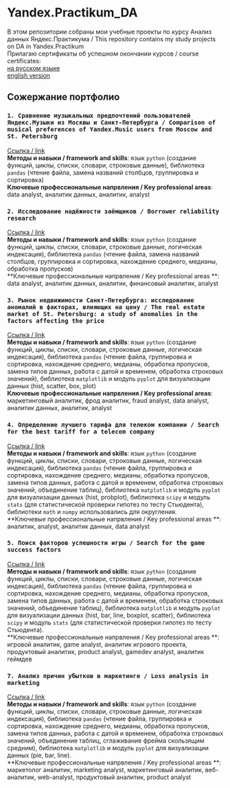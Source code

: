 # Yandex.Practikum_DA
В этом репозитории собраны мои учебные проекты по курсу Анализ данных Яндекс.Практикума / This repository contains my study projects on DA in Yandex.Practikum  
Прилагаю сертификаты об успешном окончании курсов / course certificates:  
[на русском языке](https://github.com/IrinaTetereva/Yandex.Practikum_DA/blob/main/%D0%A1%D0%B5%D1%80%D1%82%D0%B8%D1%84%D0%B8%D0%BA%D0%B0%D1%82.pdf)  
[english version](https://github.com/IrinaTetereva/Yandex.Practikum_DA/blob/main/Certificate.pdf)

## Сожержание портфолио

### `1. Сравнение музыкальных предпочтений пользователей Яндекс.Музыки из Москвы и Санкт-Петербурга / Comparison of musical preferences of Yandex.Music users from Moscow and St. Petersburg`  
   
[Ссылка / link](https://github.com/IrinaTetereva/Yandex.Practikum_DA/blob/main/1_music_preferences_Moscow_vs_StPetereburg/music_genre_preferences_Moscow_vs_Petrburg.ipynb)  
**Методы и навыки / framework and skills**: язык `python` (создание функций, циклы, списки, словари, строковые данные), библиотека `pandas` (чтение файла, замена названий столбцов, группировка и сортировка)  
**Ключевые профессиональные напрвления / Key professional areas**: data analyst, аналитик данных, аналитик, analyst  
  
### `2. Исследование надёжности заёмщиков / Borrower reliability research`  
   
[Ссылка / link](https://github.com/IrinaTetereva/Yandex.Practikum_DA/blob/main/2_bank_repayment_of_a_credit/bank_repayment_of_a_credit.ipynb)  
**Методы и навыки / framework and skills**: язык `python` (создание функций, циклы, списки, словари, строковые данные, логическая индексация), библиотека `pandas` (чтение файла, замена названий столбцов, группировка и сортировка, нахождение среднего, медианы, обработка пропусков)  
**Ключевые профессиональные напрвления / Key professional areas **: data analyst, аналитик данных, аналитик, финансовый аналитик, analyst  

### `3. Рынок недвижимости Санкт-Петербурга: исследование аномалий в факторах, влияющих на цену / The real estate market of St. Petersburg: a study of anomalies in the factors affecting the price`  
   
[Ссылка / link](https://github.com/IrinaTetereva/Yandex.Practikum_DA/blob/main/3_real_estate_market_analysis_StPeterburg/real_estate_market_analysis_StPeterburg.ipynb)  
**Методы и навыки / framework and skills**:  язык `python` (создание функций, циклы, списки, словари, строковые данные, логическая индексация), библиотека `pandas` (чтение файла, группировка и сортировка, нахождение среднего, медианы, обработка пропусков, замена типов данных, работа с датой и временем, обработка строковых значений), библиотека `matplotlib` и модуль `pyplot` для визуализации данных (hist, scatter, box, plot)  
**Ключевые профессиональные напрвления / Key professional areas**: маркетинговый аналитик, фрод аналитик, fraud analyst, data analyst, аналитик данных, аналитик, analyst  
  
### `4. Определение лучшего тарифа для телеком компании / Search for the best tariff for a telecom company`  
   
[Ссылка / link](https://github.com/IrinaTetereva/Yandex.Practikum_DA/blob/main/4_telecom_the_best_tariff/telecom_the_best_tariff.ipynb)  
**Методы и навыки / framework and skills**: язык `python` (создание функций, циклы, списки, словари, строковые данные, логическая индексация), библиотека `pandas` (чтение файла, группировка и сортировка, нахождение среднего, медианы, обработка пропусков, замена типов данных, работа с датой и временем, обработка строковых значений, объединение таблиц), библиотека `matplotlib` и модуль `pyplot` для визуализации данных (hist, probplot), библиотека `scipy` и модуль `stats` (для статистической проверки гипотез по тесту Стьюдента), библиотеки `math` и `numpy` использовались для округления.  
**Ключевые профессиональные напрвления / Key professional areas **: аналитик, analyst, аналитик данных, data analyst  
  
### `5. Поиск факторов успешности игры / Search for the game success factors`  
   
[Ссылка / link](https://github.com/IrinaTetereva/Yandex.Practikum_DA/blob/main/5_game_success/game_success.ipynb)  
**Методы и навыки / framework and skills**: язык `python` (создание функций, циклы, списки, словари, строковые данные, логическая индексация), библиотека `pandas` (чтение файла, группировка и сортировка, нахождение среднего, медианы, обработка пропусков, замена типов данных, работа с датой и временем, обработка строковых значений, объединение таблиц), библиотека `matplotlib` и модуль `pyplot` для визуализации данных (hist, bar, line, boxplot, scatter), библиотека `scipy` и модуль `stats` (для статистической проверки гипотез по тесту Стьюдента).  
**Ключевые профессиональные напрвления / Key professional areas **: игровой аналитик, game analyst, аналитик игрового проекта, продуктовый аналитик, product analyst, gamedev analyst, аналитик геймдев  

### `7. Анализ причин убытков в маркетинге / Loss analysis in marketing`  
   
[Ссылка / link](https://github.com/IrinaTetereva/Yandex.Practikum_DA/blob/main/7_marketing_losses_reasons/marketing_losses_reasons.ipynb)  
**Методы и навыки / framework and skills**: язык `python` (создание функций, циклы, списки, словари, строковые данные, логическая индексация), библиотека `pandas` (чтение файла, группировка и сортировка, нахождение среднего, медианы, обработка пропусков, замена типов данных, работа с датой и временем, обработка строковых значений, объединение таблиц, сглаживание фрейма скользящим средним), библиотека `matplotlib` и модуль `pyplot` для визуализации данных (pie, bar, line).    
**Ключевые профессиональные напрвления / Key professional areas **: маркетолог аналитик, marketing analyst, маркетинговый аналитик, веб-аналитик, web-analyst, продуктовый аналитик, product analyst  
  


    
